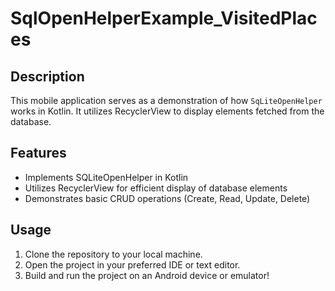 # SqlOpenHelperExample_VisitedPlaces

## Description

This mobile application serves as a demonstration of how `SqLiteOpenHelper` works in Kotlin. It utilizes RecyclerView to display elements fetched from the database.

## Features

- Implements SQLiteOpenHelper in Kotlin
- Utilizes RecyclerView for efficient display of database elements
- Demonstrates basic CRUD operations (Create, Read, Update, Delete)

## Usage

1. Clone the repository to your local machine.
2. Open the project in your preferred IDE or text editor.
3. Build and run the project on an Android device or emulator!


